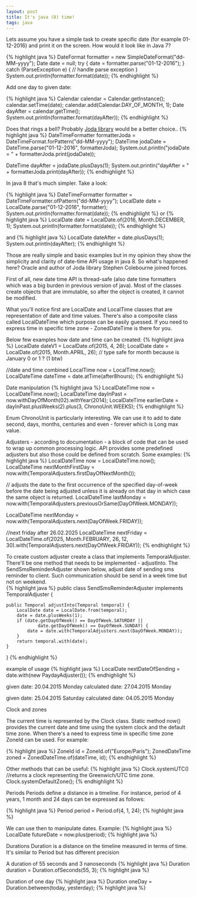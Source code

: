 ```yaml
---
layout: post
title: It's java (8) time!
tags: java
---
```


Lets assume you have a simple task to create specific date (for example 01-12-2016) and print it on the screen. How would it look like in Java 7?

{% highlight java %}
DateFormat formatter = new SimpleDateFormat("dd-MM-yyyy");
Date date = null;
try {
   date = formatter.parse("01-12-2016");
} catch (ParseException e) {
   // handle parse exception
}
System.out.println(formatter.format(date));
{% endhighlight %}

Add one day to given date:

{% highlight java %}
Calendar calendar = Calendar.getInstance();
calendar.setTime(date);
calendar.add(Calendar.DAY_OF_MONTH, 1);
Date dayAfter = calendar.getTime();
System.out.println(formatter.format(dayAfter));
{% endhighlight %}


Does that rings a bell? Probably <a href="http://www.joda.org/joda-time/" target="_blank">Joda library</a> would be a better choice..
{% highlight java %}
DateTimeFormatter formatterJoda = DateTimeFormat.forPattern("dd-MM-yyyy");
DateTime jodaDate = DateTime.parse("01-12-2016", formatterJoda);
System.out.println("jodaDate = " + formatterJoda.print(jodaDate));

DateTime dayAfter = jodaDate.plusDays(1);
System.out.println("dayAfter = " + formatterJoda.print(dayAfter));
{% endhighlight %}


In java 8 that's much simpler. Take a look:

{% highlight java %}
DateTimeFormatter formatter = DateTimeFormatter.ofPattern("dd-MM-yyyy");
LocalDate date = LocalDate.parse("01-12-2016", formatter);
System.out.println(formatter.format(date));
{% endhighlight %}
or
{% highlight java %}
LocalDate date = LocalDate.of(2016, Month.DECEMBER, 1);
System.out.println(formatter.format(date));
{% endhighlight %}

and
{% highlight java %}
LocalDate dateAfter = date.plusDays(1);
System.out.println(dayAfter);
{% endhighlight %}

Those are really simple and basic examples but in my opinion they show the simplicity and clarity of date-time  API usage in java 8. 
So what's happened here? Oracle and author of Joda library Stephen Colebourne joined forces.
  
First of all, new date time API is thread-safe (also date time formatters which was a big burden in previous version of java). Most of the classes create objects that are immutable, so after the object is created, it cannot be modified.

What you'll notice first are LocalDate and LocalTime classes that are representation of date and time values. There's also a composite class called LocalDateTime which purpose can be easily guessed. If you need to express time in specific time zone - ZonedDateTime is there for you.

Below few examples how date and time can be created:
{% highlight java %}
LocalDate dateV1 = LocalDate.of(2015, 4, 26);
LocalDate date = LocalDate.of(2015, Month.APRIL, 26); // type safe for month because is January 0 or 1 ? (1 btw)

//date and time combined
LocalTime now = LocalTime.now();
LocalDateTime dateTime = date.atTime(after8hours);
{% endhighlight %}

Date manipulation
{% highlight java %}
LocalDateTime now = LocalDateTime.now();
LocalDateTime dayInPast = now.withDayOfMonth(02).withYear(2014);
LocalDateTime earlierDate = dayInPast.plusWeeks(2).plus(3, ChronoUnit.WEEKS);
{% endhighlight %}
 
Enum ChronoUnit is particularly interesting. We can use it to add to date second, days, months, centuries and even - forever which is Long max value.

Adjusters - according to documentation - a block of code that can be used to wrap up common processing logic. API provides some predefined adjusters but also those could be defined from scratch.
Some examples:
{% highlight java %}
LocalDateTime now = LocalDateTime.now();
LocalDateTime nextMonthFirstDay = now.with(TemporalAdjusters.firstDayOfNextMonth());

// adjusts the date to the first occurrence of the specified day-of-week before the date being adjusted unless it is already on that day in which case the same object is returned.
LocalDateTime lastMonday = now.with(TemporalAdjusters.previousOrSame(DayOfWeek.MONDAY));

LocalDateTime nextMonday = now.with(TemporalAdjusters.next(DayOfWeek.FRIDAY));

//next friday after 26.02.2025
LocalDateTime nextFriday = LocalDateTime.of(2025, Month.FEBRUARY, 26, 12, 30).with(TemporalAdjusters.next(DayOfWeek.FRIDAY));
{% endhighlight %}

To create custom adjuster create a class that implements TemporalAdjuster. There'll be one method that needs to be implemented - adjustInto.
The SendSmsReminderAdjuster shown below, adjust date of sending sms reminder to client. Such communication should be send in a week time but not on weekend.  
{% highlight java %}
public class SendSmsReminderAdjuster implements TemporalAdjuster {
    
    public Temporal adjustInto(Temporal temporal) {
        LocalDate date = LocalDate.from(temporal);
        date = date.plusWeeks(1);
        if (date.getDayOfWeek() == DayOfWeek.SATURDAY ||
                date.getDayOfWeek() == DayOfWeek.SUNDAY) {
            date = date.with(TemporalAdjusters.next(DayOfWeek.MONDAY));
        }
        return temporal.with(date);
    }
}
{% endhighlight %}

example of usage
{% highlight java %}
LocalDate nextDateOfSending = date.with(new PaydayAdjuster());
{% endhighlight %}

given date: 20.04.2015 Monday
calculated date: 27.04.2015 Monday

given date: 25.04.2015 Saturday
calculated date: 04.05.2015 Monday

Clock and zones

The current time is represented by the Clock class. Static method now() provides the current date and time using the system clock and the default time zone.
When there's a need to express time in specific time zone ZoneId can be used. For example:

{% highlight java %}
ZoneId id = ZoneId.of("Europe/Paris");
ZonedDateTime zoned = ZonedDateTime.of(dateTime, id);
{% endhighlight %}

Other methods that can be useful:
{% highlight java %}
Clock.systemUTC()  //returns a clock representing the Greenwich/UTC time zone.
Clock.systemDefaultZone();
{% endhighlight %}

Periods
Periods define a distance in a timeline. For instance, period of 4 years, 1 month and 24 days can be expressed as follows:

{% highlight java %}
Period period = Period.of(4, 1, 24);
{% highlight java %}

We can use then to manipulate dates. Example:
{% highlight java %}
LocalDate futureDate = now.plus(period);
{% highlight java %}

Durations 
Duration is a distance on the timeline measured in terms of time. It's similar to Period but has different precision
 
A duration of 55 seconds and 3 nanoseconds
{% highlight java %}
Duration duration = Duration.ofSeconds(55, 3);
{% highlight java %}

Duration of one day
{% highlight java %}
Duration oneDay = Duration.between(today, yesterday);
{% highlight java %}
